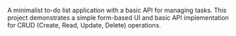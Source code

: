 A minimalist to-do list application with a basic API for managing tasks. This project demonstrates a simple form-based UI and basic API implementation for CRUD (Create, Read, Update, Delete) operations.
